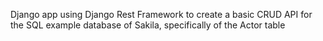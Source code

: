 Django app using Django Rest Framework to create a basic CRUD API for the SQL example database of Sakila, specifically of the Actor table